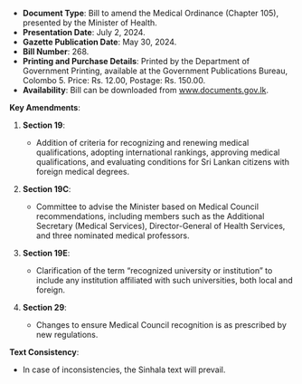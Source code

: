 - **Document Type**: Bill to amend the Medical Ordinance (Chapter 105), presented by the Minister of Health.
- **Presentation Date**: July 2, 2024.
- **Gazette Publication Date**: May 30, 2024.
- **Bill Number**: 268.
- **Printing and Purchase Details**: Printed by the Department of Government Printing, available at the Government Publications Bureau, Colombo 5. Price: Rs. 12.00, Postage: Rs. 150.00.
- **Availability**: Bill can be downloaded from www.documents.gov.lk.

**Key Amendments**:
1. **Section 19**:
   - Addition of criteria for recognizing and renewing medical qualifications, adopting international rankings, approving medical qualifications, and evaluating conditions for Sri Lankan citizens with foreign medical degrees.

2. **Section 19C**:
   - Committee to advise the Minister based on Medical Council recommendations, including members such as the Additional Secretary (Medical Services), Director-General of Health Services, and three nominated medical professors.

3. **Section 19E**:
   - Clarification of the term “recognized university or institution” to include any institution affiliated with such universities, both local and foreign.

4. **Section 29**:
   - Changes to ensure Medical Council recognition is as prescribed by new regulations.

**Text Consistency**:
- In case of inconsistencies, the Sinhala text will prevail.